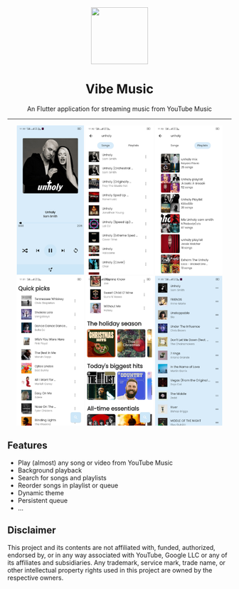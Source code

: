 <div align="center">
    <img src="https://github.com/sheikhhaziq/vibemusic/blob/main/android/app/src/main/res/mipmap-xxxhdpi/ic_launcher.png" width="128" height="128" style="display: block; margin: 0 auto"/>
    <h1>Vibe Music</h1>
    <p>An Flutter application for streaming music from YouTube Music</p>
</div>

---

<p align="center">
  <img src="./assets/images/1.jpg" width="30%" />
  <img src="./assets/images/2.jpg" width="30%" />
  <img src="./assets/images/3.jpg" width="30%" />

    
  <img src="./assets/images/4.jpg" width="30%" />
  <img src="./assets/images/5.jpg" width="30%" />
  <img src="./assets/images/6.jpg" width="30%" />
</p>

## Features
- Play (almost) any song or video from YouTube Music
- Background playback
- Search for songs and playlists
- Reorder songs in playlist or queue
- Dynamic theme
- Persistent queue
- ...

## Disclaimer
This project and its contents are not affiliated with, funded, authorized, endorsed by, or in any way associated with YouTube, Google LLC or any of its affiliates and subsidiaries.
Any trademark, service mark, trade name, or other intellectual property rights used in this project are owned by the respective owners.

